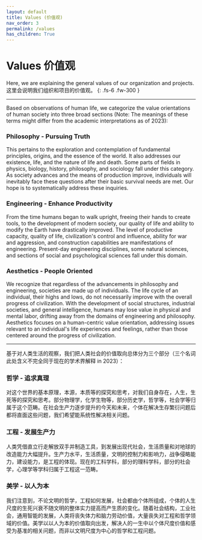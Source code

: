 ```yaml
---
layout: default
title: Values (价值观)
nav_order: 3
permalink: /values
has_children: True
---
```


# Values 价值观

Here, we are explaining the general values of our organization and projects. 这里会说明我们组织和项目的价值观。
{: .fs-6 .fw-300 }

---

Based on observations of human life, we categorize the value orientations of human society into three broad sections (Note: The meanings of these terms might differ from the academic interpretations as of 2023):

### Philosophy - Pursuing Truth

This pertains to the exploration and contemplation of fundamental principles, origins, and the essence of the world. It also addresses our existence, life, and the nature of life and death. Some parts of fields in physics, biology, history, philosophy, and sociology fall under this category. As society advances and the means of production improve, individuals will inevitably face these questions after their basic survival needs are met. Our hope is to systematically address these inquiries.

### Engineering - Enhance Productivity

From the time humans began to walk upright, freeing their hands to create tools, to the development of modern society, our quality of life and ability to modify the Earth have drastically improved. The level of productive capacity, quality of life, civilization's control and influence, ability for war and aggression, and construction capabilities are manifestations of engineering. Present-day engineering disciplines, some natural sciences, and sections of social and psychological sciences fall under this domain.

### Aesthetics - People Oriented 

We recognize that regardless of the advancements in philosophy and engineering, societies are made up of individuals. The life cycle of an individual, their highs and lows, do not necessarily improve with the overall progress of civilization. With the development of social structures, industrial societies, and general intelligence, humans may lose value in physical and mental labor, drifting away from the domains of engineering and philosophy. Aesthetics focuses on a human-centric value orientation, addressing issues relevant to an individual's life experiences and feelings, rather than those centered around the progress of civilization.


---

基于对人类生活的观察，我们把人类社会的价值取向总体分为三个部分（三个名词此处含义不完全同于现在的学术界解释 in 2023）：

### 哲学 - 追求真理

对这个世界的基本原理，本源，本质等的探究和思考，对我们自身存在，人生，生死等的探究和思考。部分物理学，化学生物等，部分历史学，哲学等，社会学等归属于这个范畴。在社会生产力逐步提升的今天和未来，个体在解决生存繁衍问题后都将直面这些问题，我们希望能系统性解决相关问题。

### 工程 - 发展生产力

人类凭借直立行走解放双手并制造工具，到发展出现代社会，生活质量和对地球的改造能力大幅提升。生产力水平，生活质量，文明的控制力和影响力，战争侵略能力，建设能力，是工程的体现。现在的工科学科，部分的理科学科，部分的社会学，心理学等学科归属于工程这一范畴。

### 美学 - 以人为本

我们注意到，不论文明的哲学，工程如何发展，社会都由个体所组成，个体的人生尺度的生死兴衰不随文明的整体实力提高而产生质的变化。随着社会结构，工业社会，通用智能的发展，人类将丧失体力和脑力劳动价值，大量丧失对工程和哲学领域的价值。美学以以人为本的价值取向出发，解决人的一生中以个体尺度价值和感受为基准的相关问题，而非以文明尺度为中心的哲学和工程问题。

